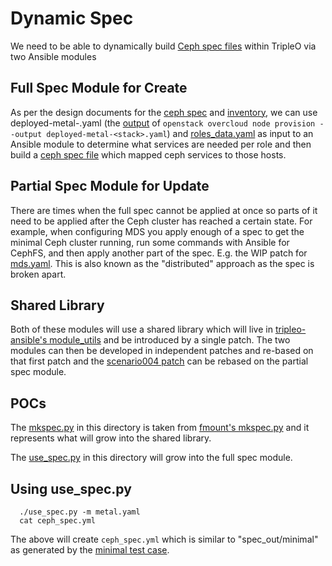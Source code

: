 # Dynamic Spec

We need to be able to dynamically build
[Ceph spec files](https://docs.ceph.com/en/latest/mgr/orchestrator/#host-specification)
within TripleO via two Ansible modules

## Full Spec Module for Create

As per the design documents for the 
[ceph spec](https://specs.openstack.org/openstack/tripleo-specs/specs/wallaby/tripleo-ceph.html#requirements-for-deploying-ceph-before-overcloud-deployment)
and 
[inventory](https://specs.openstack.org/openstack/tripleo-specs/specs/wallaby/tripleo-ceph.html#ansible-inventory-and-ansible-user),
we can use 
deployed-metal-<stack>.yaml (the [output](https://docs.openstack.org/project-deploy-guide/tripleo-docs/latest/provisioning/baremetal_provision.html#deploying-the-overcloud) of `openstack overcloud node provision --output deployed-metal-<stack>.yaml`) 
and
[roles_data.yaml](https://github.com/openstack/tripleo-heat-templates/blob/master/roles_data.yaml)
as input to an Ansible module to determine what services are needed 
per role and then build a 
[ceph spec file](https://docs.ceph.com/en/latest/mgr/orchestrator/#host-specification)
which mapped ceph services to those hosts.

## Partial Spec Module for Update

There are times when the full spec cannot be applied at once so parts
of it need to be applied after the Ceph cluster has reached a certain
state. For example, when configuring MDS you apply enough of a spec to
get the minimal Ceph cluster running, run some commands with Ansible
for CephFS, and then apply another part of the spec. E.g. the WIP
patch for [mds.yaml](https://review.opendev.org/c/openstack/tripleo-ansible/+/773364/23/tripleo_ansible/roles/tripleo_cephadm/tasks/mds.yaml).
This is also known as the "distributed" approach as the spec is broken
apart.

## Shared Library

Both of these modules will use a shared library which will live in 
[tripleo-ansible's module_utils](https://github.com/openstack/tripleo-ansible/tree/master/tripleo_ansible/ansible_plugins/module_utils) and
be introduced by a single patch. The two modules can then be developed
in independent patches and re-based on that first patch and the 
[scenario004 patch](https://review.opendev.org/c/openstack/tripleo-ansible/+/773364)
can be rebased on the partial spec module.

## POCs

The [mkspec.py](mkspec.py) in this directory is taken from 
[fmount's mkspec.py](https://github.com/fmount/tripleo-wallaby/blob/master/scripts/mkspec.py) and
it represents what will grow into the shared library.

The [use_spec.py](use_spec.py) in this directory will grow into 
the full spec module.

## Using use_spec.py

```
  ./use_spec.py -m metal.yaml
  cat ceph_spec.yml
```

The above will create `ceph_spec.yml` which is similar to
"spec_out/minimal" as generated by the 
[minimal test case](https://github.com/fmount/tripleo-wallaby/blob/master/scripts/test.sh#L48).
